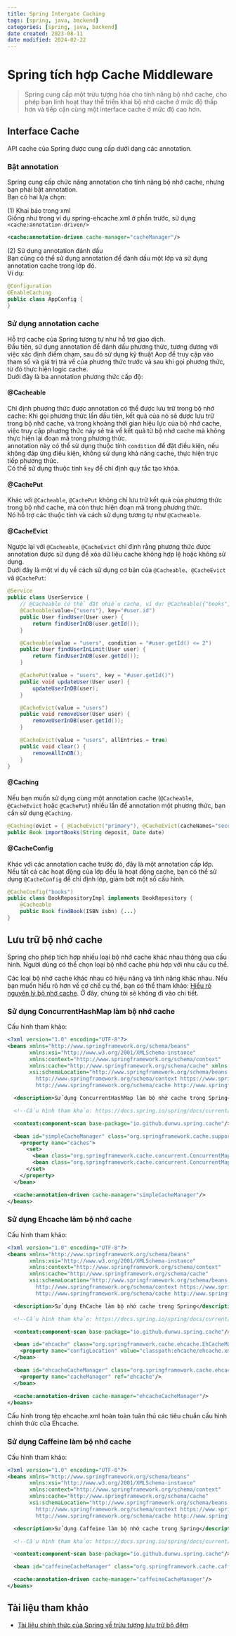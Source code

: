 ```yaml
---
title: Spring Intergate Caching
tags: [spring, java, backend]
categories: [spring, java, backend]
date created: 2023-08-11
date modified: 2024-02-22
---
```


# Spring tích hợp Cache Middleware

> Spring cung cấp một trừu tượng hóa cho tính năng bộ nhớ cache, cho phép bạn linh hoạt thay thế triển khai bộ nhớ cache ở mức độ thấp hơn và tiếp cận cùng một interface cache ở mức độ cao hơn.

## Interface Cache

API cache của Spring được cung cấp dưới dạng các annotation.

### Bật annotation

Spring cung cấp chức năng annotation cho tính năng bộ nhớ cache, nhưng bạn phải bật annotation.  
Bạn có hai lựa chọn:  

(1) Khai báo trong xml  
Giống như trong ví dụ spring-ehcache.xml ở phần trước, sử dụng `<cache:annotation-driven/>`

```xml
<cache:annotation-driven cache-manager="cacheManager"/>
```

(2) Sử dụng annotation đánh dấu  
Bạn cũng có thể sử dụng annotation để đánh dấu một lớp và sử dụng annotation cache trong lớp đó.  
Ví dụ:

```java
@Configuration
@EnableCaching
public class AppConfig {
}
```

### Sử dụng annotation cache

Hỗ trợ cache của Spring tương tự như hỗ trợ giao dịch.  
Đầu tiên, sử dụng annotation để đánh dấu phương thức, tương đương với việc xác định điểm chạm, sau đó sử dụng kỹ thuật Aop để truy cập vào tham số và giá trị trả về của phương thức trước và sau khi gọi phương thức, từ đó thực hiện logic cache.  
Dưới đây là ba annotation phương thức cấp độ:

#### @Cacheable

Chỉ định phương thức được annotation có thể được lưu trữ trong bộ nhớ cache: Khi gọi phương thức lần đầu tiên, kết quả của nó sẽ được lưu trữ trong bộ nhớ cache, và trong khoảng thời gian hiệu lực của bộ nhớ cache, việc truy cập phương thức này sẽ trả về kết quả từ bộ nhớ cache mà không thực hiện lại đoạn mã trong phương thức.  
annotation này có thể sử dụng thuộc tính `condition` để đặt điều kiện, nếu không đáp ứng điều kiện, không sử dụng khả năng cache, thực hiện trực tiếp phương thức.  
Có thể sử dụng thuộc tính `key` để chỉ định quy tắc tạo khóa.

#### @CachePut

Khác với `@Cacheable`, `@CachePut` không chỉ lưu trữ kết quả của phương thức trong bộ nhớ cache, mà còn thực hiện đoạn mã trong phương thức.  
Nó hỗ trợ các thuộc tính và cách sử dụng tương tự như `@Cacheable`.

#### @CacheEvict

Ngược lại với `@Cacheable`, `@CacheEvict` chỉ định rằng phương thức được annotation được sử dụng để xóa dữ liệu cache không hợp lệ hoặc không sử dụng.  
Dưới đây là một ví dụ về cách sử dụng cơ bản của `@Cacheable`、`@CacheEvict` và `@CachePut`:

```java
@Service
public class UserService {
    // @Cacheable có thể đặt nhiều cache, ví dụ: @Cacheable({"books", "isbns"})
    @Cacheable(value={"users"}, key="#user.id")
    public User findUser(User user) {
        return findUserInDB(user.getId());
    }

    @Cacheable(value = "users", condition = "#user.getId() <= 2")
    public User findUserInLimit(User user) {
        return findUserInDB(user.getId());
    }

    @CachePut(value = "users", key = "#user.getId()")
    public void updateUser(User user) {
        updateUserInDB(user);
    }

    @CacheEvict(value = "users")
    public void removeUser(User user) {
        removeUserInDB(user.getId());
    }

    @CacheEvict(value = "users", allEntries = true)
    public void clear() {
        removeAllInDB();
    }
}
```

#### @Caching

Nếu bạn muốn sử dụng cùng một annotation cache (`@Cacheable`, `@CacheEvict` hoặc `@CachePut`) nhiều lần để annotation một phương thức, bạn cần sử dụng `@Caching`.

```java
@Caching(evict = { @CacheEvict("primary"), @CacheEvict(cacheNames="secondary", key="#p0") })
public Book importBooks(String deposit, Date date)
```

#### @CacheConfig

Khác với các annotation cache trước đó, đây là một annotation cấp lớp.  
Nếu tất cả các hoạt động của lớp đều là hoạt động cache, bạn có thể sử dụng `@CacheConfig` để chỉ định lớp, giảm bớt một số cấu hình.

```java
@CacheConfig("books")
public class BookRepositoryImpl implements BookRepository {
	@Cacheable
	public Book findBook(ISBN isbn) {...}
}
```

## Lưu trữ bộ nhớ cache

Spring cho phép tích hợp nhiều loại bộ nhớ cache khác nhau thông qua cấu hình. Người dùng có thể chọn loại bộ nhớ cache phù hợp với nhu cầu cụ thể.

Các loại bộ nhớ cache khác nhau có hiệu năng và tính năng khác nhau. Nếu bạn muốn hiểu rõ hơn về cơ chế cụ thể, bạn có thể tham khảo: [Hiểu rõ nguyên lý bộ nhớ cache](https://dunwu.github.io/javatech/#/technology/cache/cache-theory?id=hi%e1%bb%83u-r%e1%bb%95-nguy%c3%aan-l%c3%bd-b%e1%bb%99-nh%e1%bb%9b-cache). Ở đây, chúng tôi sẽ không đi vào chi tiết.

### Sử dụng ConcurrentHashMap làm bộ nhớ cache

Cấu hình tham khảo:

```xml
<?xml version="1.0" encoding="UTF-8"?>
<beans xmlns="http://www.springframework.org/schema/beans"
       xmlns:xsi="http://www.w3.org/2001/XMLSchema-instance"
       xmlns:context="http://www.springframework.org/schema/context"
       xmlns:cache="http://www.springframework.org/schema/cache" xmlns:p="http://www.springframework.org/schema/p"
       xsi:schemaLocation="http://www.springframework.org/schema/beans http://www.springframework.org/schema/beans/spring-beans.xsd
         http://www.springframework.org/schema/context https://www.springframework.org/schema/context/spring-context.xsd
         http://www.springframework.org/schema/cache http://www.springframework.org/schema/cache/spring-cache.xsd">

  <description>Sử dụng ConcurrentHashMap làm bộ nhớ cache trong Spring</description>

  <!--Cấu hình tham khảo: https://docs.spring.io/spring/docs/current/spring-framework-reference/integration.html#cache-store-configuration-->

  <context:component-scan base-package="io.github.dunwu.spring.cache"/>

  <bean id="simpleCacheManager" class="org.springframework.cache.support.SimpleCacheManager">
    <property name="caches">
      <set>
        <bean class="org.springframework.cache.concurrent.ConcurrentMapCacheFactoryBean" p:name="default"/>
        <bean class="org.springframework.cache.concurrent.ConcurrentMapCacheFactoryBean" p:name="users"/>
      </set>
    </property>
  </bean>

  <cache:annotation-driven cache-manager="simpleCacheManager"/>
</beans>
```

### Sử dụng Ehcache làm bộ nhớ cache

Cấu hình tham khảo:

```xml
<?xml version="1.0" encoding="UTF-8"?>
<beans xmlns="http://www.springframework.org/schema/beans"
       xmlns:xsi="http://www.w3.org/2001/XMLSchema-instance"
       xmlns:context="http://www.springframework.org/schema/context"
       xmlns:cache="http://www.springframework.org/schema/cache"
       xsi:schemaLocation="http://www.springframework.org/schema/beans http://www.springframework.org/schema/beans/spring-beans.xsd
         http://www.springframework.org/schema/context https://www.springframework.org/schema/context/spring-context.xsd
         http://www.springframework.org/schema/cache http://www.springframework.org/schema/cache/spring-cache.xsd">

  <description>Sử dụng EhCache làm bộ nhớ cache trong Spring</description>

  <!--Cấu hình tham khảo: https://docs.spring.io/spring/docs/current/spring-framework-reference/integration.html#cache-store-configuration-->

  <context:component-scan base-package="io.github.dunwu.spring.cache"/>

  <bean id="ehcache" class="org.springframework.cache.ehcache.EhCacheManagerFactoryBean">
    <property name="configLocation" value="classpath:ehcache/ehcache.xml"/>
  </bean>

  <bean id="ehcacheCacheManager" class="org.springframework.cache.ehcache.EhCacheCacheManager">
    <property name="cacheManager" ref="ehcache"/>
  </bean>

  <cache:annotation-driven cache-manager="ehcacheCacheManager"/>
</beans>
```

Cấu hình trong tệp ehcache.xml hoàn toàn tuân thủ các tiêu chuẩn cấu hình chính thức của Ehcache.

### Sử dụng Caffeine làm bộ nhớ cache

Cấu hình tham khảo:

```xml
<?xml version="1.0" encoding="UTF-8"?>
<beans xmlns="http://www.springframework.org/schema/beans"
       xmlns:xsi="http://www.w3.org/2001/XMLSchema-instance"
       xmlns:context="http://www.springframework.org/schema/context"
       xmlns:cache="http://www.springframework.org/schema/cache"
       xsi:schemaLocation="http://www.springframework.org/schema/beans http://www.springframework.org/schema/beans/spring-beans.xsd
         http://www.springframework.org/schema/context https://www.springframework.org/schema/context/spring-context.xsd
         http://www.springframework.org/schema/cache http://www.springframework.org/schema/cache/spring-cache.xsd">

  <description>Sử dụng Caffeine làm bộ nhớ cache trong Spring</description>

  <!--Cấu hình tham khảo: https://docs.spring.io/spring/docs/current/spring-framework-reference/integration.html#cache-store-configuration-->

  <context:component-scan base-package="io.github.dunwu.spring.cache"/>

  <bean id="caffeineCacheManager" class="org.springframework.cache.caffeine.CaffeineCacheManager"/>

  <cache:annotation-driven cache-manager="caffeineCacheManager"/>
</beans>
```

## Tài liệu tham khảo

- [Tài liệu chính thức của Spring về trừu tượng lưu trữ bộ đệm](https://docs.spring.io/spring/docs/current/spring-framework-reference/integration.html#cache)
